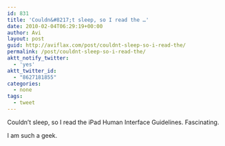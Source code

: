 ```yaml
---
id: 831
title: 'Couldn&#8217;t sleep, so I read the …'
date: 2010-02-04T06:29:19+00:00
author: Avi
layout: post
guid: http://aviflax.com/post/couldnt-sleep-so-i-read-the/
permalink: /post/couldnt-sleep-so-i-read-the/
aktt_notify_twitter:
  - 'yes'
aktt_twitter_id:
  - "8627181855"
categories:
  - none
tags:
  - tweet
---
```

Couldn&#8217;t sleep, so I read the iPad Human Interface Guidelines. Fascinating.

I am such a geek.